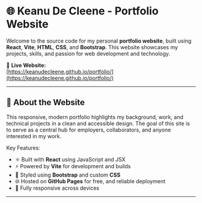 # 🌐 Keanu De Cleene - Portfolio Website

Welcome to the source code for my personal **portfolio website**, built using **React**, **Vite**, **HTML**, **CSS**, and **Bootstrap**. This website showcases my projects, skills, and passion for web development and technology.

🔗 **Live Website:**  
[https://keanudecleene.github.io/portfolio/](https://keanudecleene.github.io/portfolio/)

---

## 🚀 About the Website

This responsive, modern portfolio highlights my background, work, and technical projects in a clean and accessible design. The goal of this site is to serve as a central hub for employers, collaborators, and anyone interested in my work.

Key Features:

- ⚛️ Built with **React** using JavaScript and JSX
- ⚡ Powered by **Vite** for development and builds
- 🎨 Styled using **Bootstrap** and custom **CSS**
- 🌐 Hosted on **GitHub Pages** for free, and reliable deployment
- 📱 Fully responsive across devices

---
